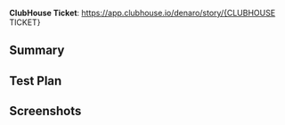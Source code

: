 **ClubHouse Ticket**: https://app.clubhouse.io/denaro/story/{CLUBHOUSE TICKET}

## Summary

## Test Plan

## Screenshots
